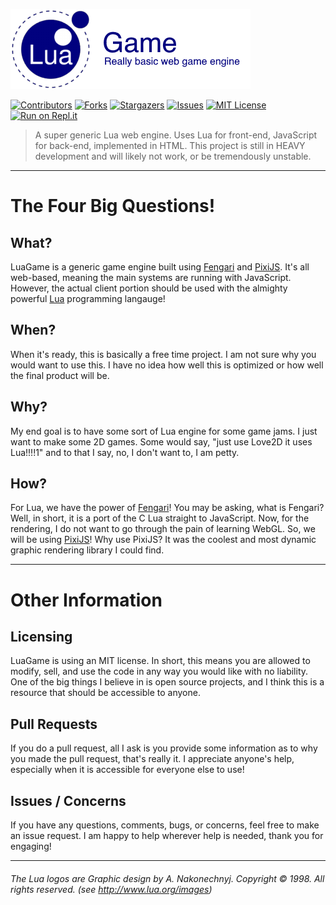 ![LuaGame](README_assets/banner.png)

[![Contributors][contributors-shield]][contributors-url]
[![Forks][forks-shield]][forks-url]
[![Stargazers][stars-shield]][stars-url]
[![Issues][issues-shield]][issues-url]
[![MIT License][license-shield]][license-url]
[![Run on Repl.it](https://repl.it/badge/github/HooferDevelops/LuaGame)](https://repl.it/github/HooferDevelops/LuaGame)

> A super generic Lua web engine. Uses Lua for front-end, JavaScript for back-end, implemented in HTML. This project is still in HEAVY development and will likely not work, or be tremendously unstable.

---

# The Four Big Questions!

## What?
LuaGame is a generic game engine built using [Fengari](https://github.com/fengari-lua/fengari) and [PixiJS](https://github.com/pixijs/pixijs). It's all web-based, meaning the main systems are running with JavaScript. However, the actual client portion should be used with the almighty powerful [Lua](https://www.lua.org/) programming langauge!

## When?
When it's ready, this is basically a free time project. I am not sure why you would want to use this. I have no idea how well this is optimized or how well the final product will be.

## Why?
My end goal is to have some sort of Lua engine for some game jams. I just want to make some 2D games. Some would say, "just use Love2D it uses Lua!!!!1" and to that I say, no, I don't want to, I am petty.

## How?
For Lua, we have the power of [Fengari](https://github.com/fengari-lua/fengari)! You may be asking, what is Fengari? Well, in short, it is a port of the C Lua straight to JavaScript.
Now, for the rendering, I do not want to go through the pain of learning WebGL. So, we will be using [PixiJS](https://github.com/pixijs/pixijs)! Why use PixiJS? It was the coolest and most dynamic graphic rendering library I could find.

---

# Other Information

## Licensing
LuaGame is using an MIT license. In short, this means you are allowed to modify, sell, and use the code in any way you would like with no liability. One of the big things I believe in is open source projects, and I think this is a resource that should be accessible to anyone.

## Pull Requests
If you do a pull request, all I ask is you provide some information as to why you made the pull request, that's really it. I appreciate anyone's help, especially when it is accessible for everyone else to use!

## Issues / Concerns
If you have any questions, comments, bugs, or concerns, feel free to make an issue request. I am happy to help wherever help is needed, thank you for engaging!

---

###### The Lua logos are Graphic design by A. Nakonechnyj. Copyright © 1998. All rights reserved. (see http://www.lua.org/images)




[contributors-shield]: https://img.shields.io/github/contributors/HooferDevelops/LuaGame.svg?style=flat-square
[contributors-url]: https://github.com/HooferDevelops/LuaGame/graphs/contributors
[forks-shield]: https://img.shields.io/github/forks/HooferDevelops/LuaGame.svg?style=flat-square
[forks-url]: https://github.com/HooferDevelops/LuaGame/network/members
[stars-shield]: https://img.shields.io/github/stars/HooferDevelops/LuaGame.svg?style=flat-square
[stars-url]: https://github.com/HooferDevelops/LuaGame/stargazers
[issues-shield]: https://img.shields.io/github/issues/HooferDevelops/LuaGame.svg?style=flat-square
[issues-url]: https://github.com/HooferDevelops/LuaGame/issues
[license-shield]: https://img.shields.io/github/license/HooferDevelops/LuaGame.svg?style=flat-square
[license-url]: https://github.com/HooferDevelops/LuaGame/blob/master/LICENSE.txt